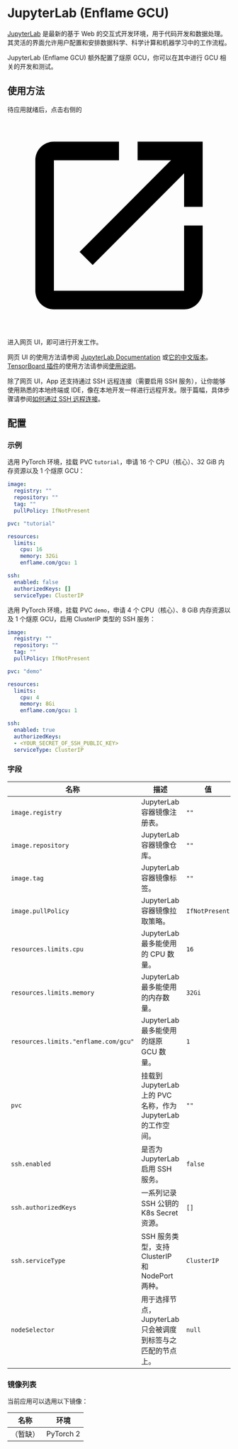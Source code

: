 # JupyterLab (Enflame GCU)

[JupyterLab](https://github.com/jupyterlab/jupyterlab) 是最新的基于 Web 的交互式开发环境，用于代码开发和数据处理。其灵活的界面允许用户配置和安排数据科学、科学计算和机器学习中的工作流程。

JupyterLab (Enflame GCU) 额外配置了燧原 GCU，你可以在其中进行 GCU 相关的开发和测试。

## 使用方法

待应用就绪后，点击右侧的 <svg class="MuiSvgIcon-root MuiSvgIcon-colorPrimary MuiSvgIcon-fontSizeMedium css-jxtyyz" focusable="false" aria-hidden="true" viewBox="0 0 24 24" data-testid="OpenInNewIcon"><path d="M19 19H5V5h7V3H5c-1.11 0-2 .9-2 2v14c0 1.1.89 2 2 2h14c1.1 0 2-.9 2-2v-7h-2zM14 3v2h3.59l-9.83 9.83 1.41 1.41L19 6.41V10h2V3z"></path></svg> 进入网页 UI，即可进行开发工作。

网页 UI 的使用方法请参阅 [JupyterLab Documentation](https://jupyterlab.readthedocs.io/en/latest/) 或[它的中文版本](https://jupyterlab.pythonlang.cn/en/latest/)。[TensorBoard 插件](https://github.com/HFAiLab/jupyterlab_tensorboard_pro)的使用方法请参阅[使用说明](https://github.com/HFAiLab/jupyterlab_tensorboard_pro/blob/v4.x/README.zh-cn.md#%E4%BD%BF%E7%94%A8%E8%AF%B4%E6%98%8E)。

除了网页 UI，App 还支持通过 SSH 远程连接（需要启用 SSH 服务），让你能够使用熟悉的本地终端或 IDE，像在本地开发一样进行远程开发。限于篇幅，具体步骤请参阅[如何通过 SSH 远程连接](https://t9k.github.io/ucman/latest/reference/faq/faq-in-ide-usage.html#%E5%A6%82%E4%BD%95%E9%80%9A%E8%BF%87-ssh-%E8%BF%9C%E7%A8%8B%E8%BF%9E%E6%8E%A5)。

## 配置

### 示例

选用 PyTorch 环境，挂载 PVC `tutorial`，申请 16 个 CPU（核心）、32 GiB 内存资源以及 1 个燧原 GCU：

```yaml
image:
  registry: ""
  repository: ""
  tag: ""
  pullPolicy: IfNotPresent

pvc: "tutorial"

resources:
  limits:
    cpu: 16
    memory: 32Gi
    enflame.com/gcu: 1

ssh:
  enabled: false
  authorizedKeys: []
  serviceType: ClusterIP
```

选用 PyTorch 环境，挂载 PVC `demo`，申请 4 个 CPU（核心）、8 GiB 内存资源以及 1 个燧原 GCU，启用 ClusterIP 类型的 SSH 服务：

```yaml
image:
  registry: ""
  repository: ""
  tag: ""
  pullPolicy: IfNotPresent

pvc: "demo"

resources:
  limits:
    cpu: 4
    memory: 8Gi
    enflame.com/gcu: 1

ssh:
  enabled: true
  authorizedKeys:
  - <YOUR_SECRET_OF_SSH_PUBLIC_KEY>
  serviceType: ClusterIP
```

### 字段

| 名称                                 | 描述                                                          | 值             |
| ------------------------------------ | ------------------------------------------------------------- | -------------- |
| `image.registry`                     | JupyterLab 容器镜像注册表。                                   | `""`           |
| `image.repository`                   | JupyterLab 容器镜像仓库。                                     | `""`           |
| `image.tag`                          | JupyterLab 容器镜像标签。                                     | `""`           |
| `image.pullPolicy`                   | JupyterLab 容器镜像拉取策略。                                 | `IfNotPresent` |
| `resources.limits.cpu`               | JupyterLab 最多能使用的 CPU 数量。                            | `16`           |
| `resources.limits.memory`            | JupyterLab 最多能使用的内存数量。                             | `32Gi`         |
| `resources.limits."enflame.com/gcu"` | JupyterLab 最多能使用的燧原 GCU 数量。                        | `1`            |
| `pvc`                                | 挂载到 JupyterLab 上的 PVC 名称，作为 JupyterLab 的工作空间。 | `""`           |
| `ssh.enabled`                        | 是否为 JupyterLab 启用 SSH 服务。                             | `false`        |
| `ssh.authorizedKeys`                 | 一系列记录 SSH 公钥的 K8s Secret 资源。                       | `[]`           |
| `ssh.serviceType`                    | SSH 服务类型，支持 ClusterIP 和 NodePort 两种。               | `ClusterIP`    |
| `nodeSelector`                       | 用于选择节点，JupyterLab 只会被调度到标签与之匹配的节点上。   | `null`         |

### 镜像列表

当前应用可以选用以下镜像：

| 名称     | 环境      |
| -------- | --------- |
| （暂缺） | PyTorch 2 |
